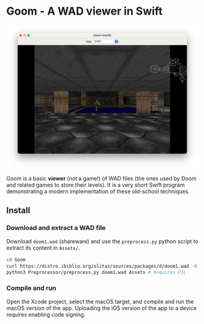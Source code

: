 # Goom - A WAD viewer in Swift

![Goom window](Images/goom.png)

Goom is a basic **viewer** (not a game!) of WAD files (the ones used by Doom and related games to store their levels). It is a very short
Swift program demonstrating a modern implementation of these old-school techniques.

## Install

### Download and extract a WAD file

Download `doom1.wad` (shareware) and use the `preprocess.py` python script to extract its content in `Assets/`.

```bash
cd Goom
curl https://distro.ibiblio.org/slitaz/sources/packages/d/doom1.wad -O doom1.wad
python3 Preprocessor/preprocess.py doom1.wad Assets # Requires PIL
```

### Compile and run

Open the Xcode project, select the macOS target, and compile and run the macOS version of the app.
Uploading the iOS version of the app to a device requires enabling code signing.


